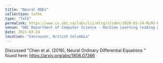 ```yaml
---
title: "Neural ODEs"
collection: talks
type: "Talk"
permalink: https://www.cs.ubc.ca/labs/lci/mlrg/slides/2020-03-24-MLRG-NeuralODE-Wilder.pdf
venue: "UBC Department of Computer Science - Machine Learning reading group"
date: 2021-03-24
location: "Vancouver, British Columbia"
---
```


Discussed "Chen et al. (2018), Neural Ordinary Differential Equations	" found here: https://arxiv.org/abs/1806.07366
